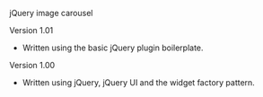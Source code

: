 jQuery image carousel

Version 1.01
  - Written using the basic jQuery plugin boilerplate.

Version 1.00
 - Written using jQuery, jQuery UI and the widget factory pattern.
